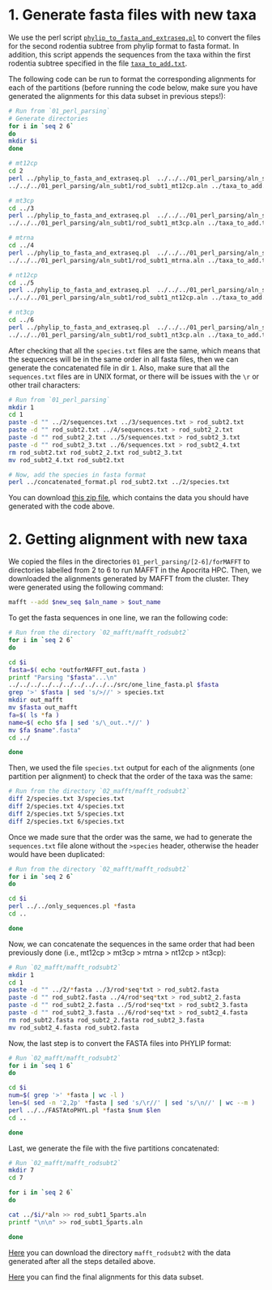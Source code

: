 # 1. Generate fasta files with new taxa
We use the perl script
[`phylip_to_fasta_and_extraseq.pl`](01_perl_parsing/phylip_to_fasta_and_extraseq.pl)
to convert the files for the second rodentia subtree from phylip format to fasta format. In addition, this
script appends the sequences from the taxa within the first rodentia subtree specified in the file 
[`taxa_to_add.txt`](01_perl_parsing/taxa_to_add.txt).

The following code can be run to format the corresponding alignments for each 
of the partitions (before running the code below, make sure you have generated the alignments 
for this data subset in previous steps!):

```sh
# Run from `01_perl_parsing`
# Generate directories
for i in `seq 2 6`
do
mkdir $i 
done 

# mt12cp
cd 2
perl ../phylip_to_fasta_and_extraseq.pl  ../../../01_perl_parsing/aln_subt2/rod_subt2_mt12cp.aln \
../../../01_perl_parsing/aln_subt1/rod_subt1_mt12cp.aln ../taxa_to_add.txt

# mt3cp
cd ../3 
perl ../phylip_to_fasta_and_extraseq.pl  ../../../01_perl_parsing/aln_subt2/rod_subt2_mt3cp.aln \
../../../01_perl_parsing/aln_subt1/rod_subt1_mt3cp.aln ../taxa_to_add.txt

# mtrna
cd ../4
perl ../phylip_to_fasta_and_extraseq.pl  ../../../01_perl_parsing/aln_subt2/rod_subt2_mtrna.aln \
../../../01_perl_parsing/aln_subt1/rod_subt1_mtrna.aln ../taxa_to_add.txt

# nt12cp
cd ../5
perl ../phylip_to_fasta_and_extraseq.pl  ../../../01_perl_parsing/aln_subt2/rod_subt2_nt12cp.aln \
../../../01_perl_parsing/aln_subt1/rod_subt1_nt12cp.aln ../taxa_to_add.txt

# nt3cp
cd ../6
perl ../phylip_to_fasta_and_extraseq.pl  ../../../01_perl_parsing/aln_subt2/rod_subt2_nt3cp.aln \
../../../01_perl_parsing/aln_subt1/rod_subt1_nt3cp.aln ../taxa_to_add.txt

```

After checking that all the `species.txt` files are the same, which means that 
the sequences will be in the same order in all fasta files, then 
we can generate the concatenated file in dir `1`. Also, make sure that all 
the `sequences.txt` files are in UNIX format, or there will be issues with 
the `\r` or other trail characters:

```sh
# Run from `01_perl_parsing`
mkdir 1
cd 1
paste -d "" ../2/sequences.txt ../3/sequences.txt > rod_subt2.txt 
paste -d "" rod_subt2.txt ../4/sequences.txt > rod_subt2_2.txt     
paste -d "" rod_subt2_2.txt ../5/sequences.txt > rod_subt2_3.txt 
paste -d "" rod_subt2_3.txt ../6/sequences.txt > rod_subt2_4.txt
rm rod_subt2.txt rod_subt2_2.txt rod_subt2_3.txt
mv rod_subt2_4.txt rod_subt2.txt

# Now, add the species in fasta format
perl ../concatenated_format.pl rod_subt2.txt ../2/species.txt
```

You can download
[this zip file](https://www.dropbox.com/s/69706ei7iyx6fy6/SeqBayesS2_filteraln2_rodtherest_02_MAFFT_subt2_01.zip?dl=0), 
which contains the data you should have generated with the code above. 

# 2. Getting alignment with new taxa 
We copied the files in the directories `01_perl_parsing/[2-6]/forMAFFT` to directories 
labelled from 2 to 6 to run MAFFT in the Apocrita HPC.
Then, we downloaded the alignments generated by MAFFT from the cluster.
They were generated using the following command:

```sh
mafft --add $new_seq $aln_name > $out_name
```

To get the fasta sequences in one line, we ran the following code:

```sh
# Run from the directory `02_mafft/mafft_rodsubt2`
for i in `seq 2 6`
do

cd $i 
fasta=$( echo *outforMAFFT_out.fasta )
printf "Parsing "$fasta"...\n"
../../../../../../../../../../src/one_line_fasta.pl $fasta
grep '>' $fasta | sed 's/>//' > species.txt
mkdir out_mafft 
mv $fasta out_mafft
fa=$( ls *fa )
name=$( echo $fa | sed 's/\_out..*//' )
mv $fa $name".fasta"
cd ../

done
```

Then, we used the file `species.txt` output for each of the alignments (one partition per alignment) to check 
that the order of the taxa was the same:

```sh
# Run from the directory `02_mafft/mafft_rodsubt2`
diff 2/species.txt 3/species.txt 
diff 2/species.txt 4/species.txt 
diff 2/species.txt 5/species.txt 
diff 2/species.txt 6/species.txt 
```

Once we made sure that the order was the same,
we had to generate the `sequences.txt` file alone without the `>species` header, otherwise the header 
would have been duplicated:

```sh
# Run from the directory `02_mafft/mafft_rodsubt2`
for i in `seq 2 6`
do 

cd $i 
perl ../../only_sequences.pl *fasta
cd ..

done
```

Now, we can concatenate the sequences in the same order that had been previously done 
(i.e., mt12cp > mt3cp > mtrna > nt12cp > nt3cp):

```sh
# Run `02_mafft/mafft_rodsubt2`
mkdir 1
cd 1
paste -d "" ../2/*fasta ../3/rod*seq*txt > rod_subt2.fasta 
paste -d "" rod_subt2.fasta ../4/rod*seq*txt > rod_subt2_2.fasta 
paste -d "" rod_subt2_2.fasta ../5/rod*seq*txt > rod_subt2_3.fasta 
paste -d "" rod_subt2_3.fasta ../6/rod*seq*txt > rod_subt2_4.fasta
rm rod_subt2.fasta rod_subt2_2.fasta rod_subt2_3.fasta
mv rod_subt2_4.fasta rod_subt2.fasta
```

Now, the last step is to convert the FASTA files into PHYLIP format:

```sh
# Run `02_mafft/mafft_rodsubt2`
for i in `seq 1 6`
do 

cd $i
num=$( grep '>' *fasta | wc -l )
len=$( sed -n '2,2p' *fasta | sed 's/\r//' | sed 's/\n//' | wc --m )
perl ../../FASTAtoPHYL.pl *fasta $num $len 
cd ..

done
```

Last, we generate the file with the five partitions concatenated:

```sh
# Run `02_mafft/mafft_rodsubt2`
mkdir 7 
cd 7 

for i in `seq 2 6`
do 

cat ../$i/*aln >> rod_subt1_5parts.aln
printf "\n\n" >> rod_subt1_5parts.aln

done 
```

[Here](https://www.dropbox.com/s/yy2eyh4myfueg69/SeqBayesS2_filteraln2_rodtherest_02_MAFFT_subt2_02.zip?dl=0)
you can download the directory `mafft_rodsubt2` with the data generated after 
all the steps detailed above.

[Here](https://www.dropbox.com/s/7j0my2nq02al4g8/SeqBayesS2_Raln_rod_subt2.zip?dl=0) 
you can find the final alignments for this data subset.
